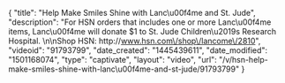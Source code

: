 {
    "title": "Help Make Smiles Shine with Lanc\u00f4me and St. Jude",
    "description": "For HSN orders that includes one or more Lanc\u00f4me items, Lanc\u00f4me will donate $1 to St. Jude Children\u2019s Research Hospital. \n\nShop HSN: http:\/\/www.hsn.com\/shop\/lancome\/2810",
    "videoid": "91793799",
    "date_created": "1445439611",
    "date_modified": "1501168074",
    "type": "captivate",
    "layout": "video",
    "url": "\/v\/hsn-help-make-smiles-shine-with-lanc\u00f4me-and-st-jude\/91793799"
}